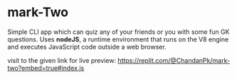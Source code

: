# mark-Two
Simple CLI app which can quiz any of your friends or you with some fun GK questions. Uses **nodeJS**, a runtime environment that runs on the V8 engine and executes JavaScript code outside a web browser. 

visit to the given link for live preview:
  https://replit.com/@ChandanPk/mark-two?embed=true#index.js
